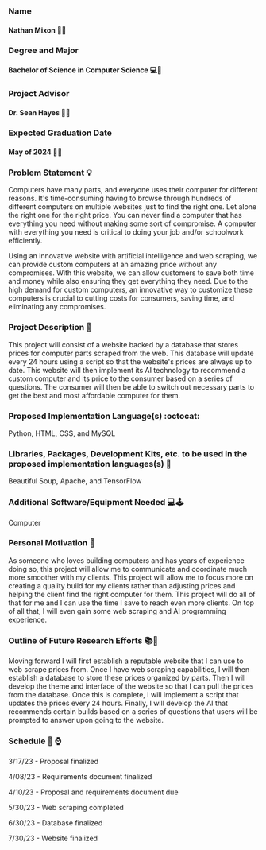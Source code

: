 ### Name

#### Nathan Mixon :woman::man:

### Degree and Major

#### Bachelor of Science in Computer Science :computer::key:

### Project Advisor

#### Dr. Sean Hayes :older_woman::older_man:

### Expected Graduation Date

#### May of 2024 :date::checkered_flag:

### Problem Statement :bulb:  

Computers have many parts, and everyone uses their computer for different reasons. It's time-consuming having to browse 
through hundreds of different computers on multiple websites just to find the right one. Let alone the right one for the 
right price. You can never find a computer that has everything you need without making some sort of compromise. A computer
with everything you need is critical to doing your job and/or schoolwork efficiently.

Using an innovative website with artificial intelligence and web scraping, we can provide custom computers at an amazing
price without any compromises. With this website, we can allow customers to save both time and money while also ensuring
they get everything they need. Due to the high demand for custom computers, an innovative way to customize these computers
is crucial to cutting costs for consumers, saving time, and eliminating any compromises.

 ### Project Description :iphone:
 
 This project will consist of a website backed by a database that stores prices for computer parts scraped from the web.
 This database will update every 24 hours using a script so that the website's prices are always up to date. This website will 
 then implement its AI technology to recommend a custom computer and its price to the consumer based on a series of questions. 
 The consumer will then be able to switch out necessary parts to get the best and most affordable computer for them. 

### Proposed Implementation Language(s) :octocat:

Python, HTML, CSS, and MySQL

### Libraries, Packages, Development Kits, etc. to be used in the proposed implementation languages(s) :wrench:

Beautiful Soup, Apache, and TensorFlow

### Additional Software/Equipment Needed :computer::joystick:

Computer

### Personal Motivation :cake:

As someone who loves building computers and has years of experience doing so, this project will allow me to communicate
and coordinate much more smoother with my clients. This project will allow me to focus more on creating a quality build for my
clients rather than adjusting prices and helping the client find the right computer for them. This project will do all of
that for me and I can use the time I save to reach even more clients. On top of all that, I will even gain some web scraping
and AI programming experience.

### Outline of Future Research Efforts :books::rocket:  

Moving forward I will first establish a reputable website that I can use to web scrape prices from. Once I have web scraping
capabilities, I will then establish a database to store these prices organized by parts. Then I will develop the theme and interface
of the website so that I can pull the prices from the database. Once this is complete, I will implement a script that updates the
prices every 24 hours. Finally, I will develop the AI that recommends certain builds based on a series of questions that users will
be prompted to answer upon going to the website.

### Schedule :calendar: :watch:

3/17/23 - Proposal finalized

4/08/23 - Requirements document finalized

4/10/23 - Proposal and requirements document due

5/30/23 - Web scraping completed

6/30/23 - Database finalized

7/30/23 - Website finalized
